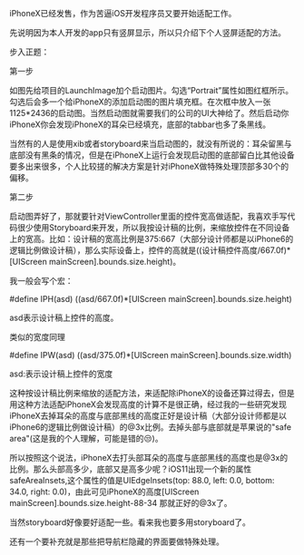iPhoneX已经发售，作为苦逼iOS开发程序员又要开始适配工作。

先说明因为本人开发的app只有竖屏显示，所以只介绍下个人竖屏适配的方法。

步入正题：

第一步


如图先给项目的LaunchImage加个启动图片。勾选“Portrait”属性如图红框所示。勾选后会多一个给iPhoneX的添加启动图的图片填充框。在次框中放入一张1125*2436的启动图。当然启动图就需要我们的公司的UI大神给了。然后启动你iPhoneX你会发现iPhoneX的耳朵已经填充，底部的tabbar也多了条黑线。

当然有的人是使用xib或者storyboard来当启动图的，就没有所说的：耳朵留黑与底部没有黑条的情况，但是在iPhoneX上运行会发现启动图的底部留白比其他设备要多出来很多，个人比较搓的解决方案是针对iPhoneX做特殊处理顶部多30个的偏移。

第二步

启动图弄好了，那就要针对ViewController里面的控件宽高做适配，我喜欢手写代码很少使用Storyboard来开发，所以我按设计稿的比例，来缩放控件在不同设备上的宽高。比如：设计稿的宽高比例是375:667（大部分设计师都是以iPhone6的逻辑比例做设计稿），那么实际设备上，控件的高就是((设计稿控件高度/667.0f)*[UIScreen mainScreen].bounds.size.height)。

我一般会写个宏：

#define  IPH(asd) ((asd/667.0f)*[UIScreen mainScreen].bounds.size.height)

asd表示设计稿上控件的高度。

类似的宽度同理

#define  IPW(asd) ((asd/375.0f)*[UIScreen mainScreen].bounds.size.width)

asd:表示设计稿上控件的宽度

这种按设计稿比例来缩放的适配方法，来适配除iPhoneX的设备还算过得去，但是用这种方法适配iPhoneX会发现高度的计算不是很正确，经过我的一些研究发现iPhoneX去掉耳朵的高度与底部黑线的高度正好是设计稿（大部分设计师都是以iPhone6的逻辑比例做设计稿）的@3x比例。去掉头部与底部就是苹果说的"safe area"(这是我的个人理解，可能是错的😒)。

所以按照这个说法，iPhoneX去打头部耳朵的高度与底部黑线的高度也是@3x的比例。那么头部高多少，底部又是高多少呢？iOS11出现一个新的属性safeAreaInsets,这个属性的值是UIEdgeInsets(top: 88.0, left: 0.0, bottom: 34.0, right: 0.0)，由此可见iPhoneX的高度[UIScreen mainScreen].bounds.size.height-88-34 那就正好的@3x了。

当然storyboard好像要好适配一些。看来我也要多用storyboard了。

还有一个要补充就是那些把导航栏隐藏的界面要做特殊处理。